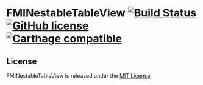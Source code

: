# FMINestableTableView [![Build Status](https://travis-ci.org/FlorianMielke/FMINestableTableView.svg?branch=master)](https://travis-ci.org/FlorianMielke/FMINestableTableView) [![GitHub license](https://img.shields.io/badge/license-MIT-lightgrey.svg)](https://raw.githubusercontent.com/FlorianMielke/FMINestableTableView/master/LICENSE.md) [![Carthage compatible](https://img.shields.io/badge/Carthage-compatible-4BC51D.svg?style=flat)](https://github.com/Carthage/Carthage)

## License

FMINestableTableView is released under the [MIT License](LICENSE.md).
